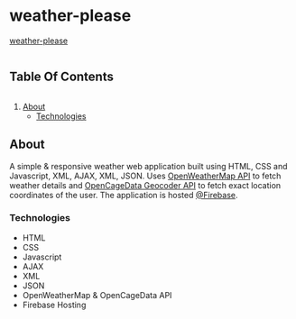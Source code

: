 # weather-please
<a href="https://weather-please.web.app">weather-please</a>
<summary><h2 style="display: inline-block">Table Of Contents</h2></summary>
<ol>
  <li>
    <a href="#about-the-project">About</a>
    <ul>
      <li><a href="#built-with">Technologies</a></li>
    </ul>
  </li>
</ol>

## About
A simple & responsive weather web application built using HTML, CSS and Javascript, XML, AJAX, XML, JSON. Uses <a href="https://openweathermap.org/api">OpenWeatherMap API</a> to fetch weather details and <a href="https://opencagedata.com/api">OpenCageData Geocoder API</a> to fetch exact location coordinates of the user. The application is hosted <a href="https://firebase.google.com/">@Firebase</a>.

### Technologies

* HTML
* CSS
* Javascript
* AJAX
* XML
* JSON
* OpenWeatherMap & OpenCageData API
* Firebase Hosting
